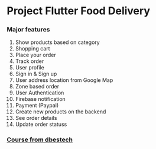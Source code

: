 # Project Flutter Food Delivery
### Major features
1. Show products based on category
2. Shopping cart
3. Place your order
4. Track order
5. User profile
6. Sign in & Sign up
7. User address location from Google Map
8. Zone based order
9. User Authentication
10. Firebase notification
11. Payment (Paypal)
12. Create new products on the backend
13. See order details
14. Update order statuss

### [Course from dbestech](https://www.youtube.com/watch?v=7dAt-JMSCVQ&list=PLu6UYP9sAail1FBWZZX_4AAABSII8dqpb)

